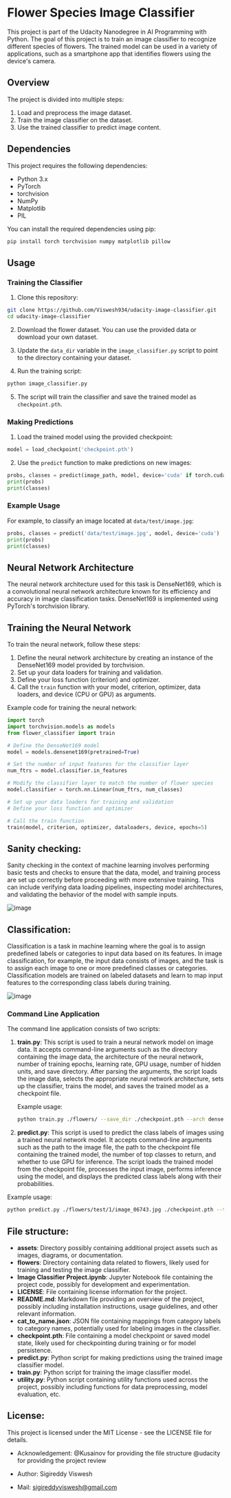 # Flower Species Image Classifier

This project is part of the Udacity Nanodegree in AI Programming with Python. The goal of this project is to train an image classifier to recognize different species of flowers. The trained model can be used in a variety of applications, such as a smartphone app that identifies flowers using the device's camera.

## Overview

The project is divided into multiple steps:

1. Load and preprocess the image dataset.
2. Train the image classifier on the dataset.
3. Use the trained classifier to predict image content.

## Dependencies

This project requires the following dependencies:
- Python 3.x
- PyTorch
- torchvision
- NumPy
- Matplotlib
- PIL

You can install the required dependencies using pip:

```bash
pip install torch torchvision numpy matplotlib pillow
```

## Usage

### Training the Classifier

1. Clone this repository:

```bash
git clone https://github.com/Viswesh934/udacity-image-classifier.git
cd udacity-image-classifier
```

2. Download the flower dataset. You can use the provided data or download your own dataset.

3. Update the `data_dir` variable in the `image_classifier.py` script to point to the directory containing your dataset.

4. Run the training script:

```bash
python image_classifier.py
```

5. The script will train the classifier and save the trained model as `checkpoint.pth`.

### Making Predictions

1. Load the trained model using the provided checkpoint:

```python
model = load_checkpoint('checkpoint.pth')
```

2. Use the `predict` function to make predictions on new images:

```python
probs, classes = predict(image_path, model, device='cuda' if torch.cuda.is_available() else 'cpu')
print(probs)
print(classes)
```

### Example Usage

For example, to classify an image located at `data/test/image.jpg`:

```python
probs, classes = predict('data/test/image.jpg', model, device='cuda')
print(probs)
print(classes)
```

## Neural Network Architecture

The neural network architecture used for this task is DenseNet169, which is a convolutional neural network architecture known for its efficiency and accuracy in image classification tasks. DenseNet169 is implemented using PyTorch's torchvision library.

## Training the Neural Network

To train the neural network, follow these steps:

1. Define the neural network architecture by creating an instance of the DenseNet169 model provided by torchvision.
2. Set up your data loaders for training and validation.
3. Define your loss function (criterion) and optimizer.
4. Call the `train` function with your model, criterion, optimizer, data loaders, and device (CPU or GPU) as arguments.

Example code for training the neural network:

```python
import torch
import torchvision.models as models
from flower_classifier import train

# Define the DenseNet169 model
model = models.densenet169(pretrained=True)

# Set the number of input features for the classifier layer
num_ftrs = model.classifier.in_features

# Modify the classifier layer to match the number of flower species
model.classifier = torch.nn.Linear(num_ftrs, num_classes)

# Set up your data loaders for training and validation
# Define your loss function and optimizer

# Call the train function
train(model, criterion, optimizer, dataloaders, device, epochs=5)
```
## Sanity checking:

Sanity checking in the context of machine learning involves performing basic tests and checks to ensure that the data, model, and training process are set up correctly before proceeding with more extensive training. This can include verifying data loading pipelines, inspecting model architectures, and validating the behavior of the model with sample inputs.

![image](https://github.com/Viswesh934/udacity-image-classifier/assets/98519767/54a0fd2f-5e56-448c-bfb9-0b2bade6fa7c)

## Classification:

Classification is a task in machine learning where the goal is to assign predefined labels or categories to input data based on its features. In image classification, for example, the input data consists of images, and the task is to assign each image to one or more predefined classes or categories. Classification models are trained on labeled datasets and learn to map input features to the corresponding class labels during training.

![image](https://github.com/Viswesh934/udacity-image-classifier/assets/98519767/bd844ade-6929-4736-8511-ea14a8b03529)

### Command Line Application

The command line application consists of two scripts:

1. **train.py**: This script is used to train a neural network model on image data. It accepts command-line arguments such as the directory containing the image data, the architecture of the neural network, number of training epochs, learning rate, GPU usage, number of hidden units, and save directory. After parsing the arguments, the script loads the image data, selects the appropriate neural network architecture, sets up the classifier, trains the model, and saves the trained model as a checkpoint file.

   Example usage:
   ```bash
   python train.py ./flowers/ --save_dir ./checkpoint.pth --arch densenet --learning_rate  0.001 --hidden_units 1664 --epochs 1 --gpu

  2. **predict.py**: This script is used to predict the class labels of images using a trained neural network model. It accepts command-line arguments such as the path to the image file, the path to the checkpoint file containing the trained model, the number of top classes to return, and whether to use GPU for inference. The script loads the trained model from the checkpoint file, processes the input image, performs inference using the model, and displays the predicted class labels along with their probabilities.

   Example usage:
   ```bash
   python predict.py ./flowers/test/1/image_06743.jpg ./checkpoint.pth --top_k 5 --category_names cat_to_name.json --gpu 
```
## File structure:
- **assets**: Directory possibly containing additional project assets such as images, diagrams, or documentation.
- **flowers**: Directory containing data related to flowers, likely used for training and testing the image classifier.
- **Image Classifier Project.ipynb**: Jupyter Notebook file containing the project code, possibly for development and experimentation.
- **LICENSE**: File containing license information for the project.
- **README.md**: Markdown file providing an overview of the project, possibly including installation instructions, usage guidelines, and other relevant information.
- **cat_to_name.json**: JSON file containing mappings from category labels to category names, potentially used for labeling images in the classifier.
- **checkpoint.pth**: File containing a model checkpoint or saved model state, likely used for checkpointing during training or for model persistence.
- **predict.py**: Python script for making predictions using the trained image classifier model.
- **train.py**: Python script for training the image classifier model.
- **utility.py**: Python script containing utility functions used across the project, possibly including functions for data preprocessing, model evaluation, etc.

## License:
This project is licensed under the MIT License - see the LICENSE file for details.  

- Acknowledgement:
@Kusainov for providing the file structure
@udacity for providing the project review

- Author: Sigireddy Viswesh
- Mail: sigireddyviswesh@gmail.com


